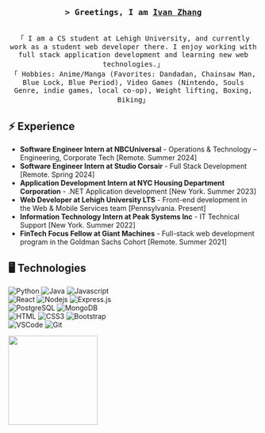 <!-- Intro  -->
<h3 align="center">
        <samp>&gt; Greetings, I am
                <b><a target="_blank" href="https://alsiam.com">Ivan Zhang</a></b>
        </samp>
</h3>

<p align="center"> 
  <samp>
    <br>
    「 I am a CS student at Lehigh University, and currently work as a student web developer there. I enjoy working with full stack application development and learning new web technologies.」
    <br>
          「 Hobbies: Anime/Manga (Favorites: Dandadan, Chainsaw Man, Blue Lock, Blue Period), Video Games (Nintendo, Souls Genre, indie games, local co-op), Weight lifting, Boxing, Biking」
    <br>
  </samp>
</p>

## ⚡ Experience
- **Software Engineer Intern at NBCUniversal** - Operations & Technology – Engineering, Corporate Tech [Remote. Summer 2024]
- **Software Engineer Intern at Studio Corsair** - Full Stack Development [Remote. Spring 2024]
- **Application Development Intern at NYC Housing Department Corporation** - .NET Application development [New York. Summer 2023]
- **Web Developer at Lehigh University LTS** - Front-end development in the Web & Mobile Services team [Pennsylvania. Present]
- **Information Technology Intern at Peak Systems Inc** - IT Technical Support [New York. Summer 2022]
- **FinTech Focus Fellow at Giant Machines** - Full-stack web development program in the Goldman Sachs Cohort [Remote. Summer 2021]

## 🖥️ Technologies
![Python](https://img.shields.io/badge/python-3670A0?style=for-the-badge&logo=python&logoColor=ffdd54)
![Java](https://img.shields.io/badge/Java-ED8B00?style=for-the-badge&logo=openjdk&logoColor=white)
![Javascript](https://img.shields.io/badge/Javascript-F0DB4F?style=for-the-badge&labelColor=black&logo=javascript&logoColor=F0DB4F)
<br>
![React](https://img.shields.io/badge/-React-61DBFB?style=for-the-badge&labelColor=black&logo=react&logoColor=61DBFB)
![Nodejs](https://img.shields.io/badge/Nodejs-3C873A?style=for-the-badge&labelColor=black&logo=node.js&logoColor=3C873A)
![Express.js](https://img.shields.io/badge/Express.js-000000?style=for-the-badge&logo=express&logoColor=white)
<br>
![PostgreSQL](https://img.shields.io/badge/PostgreSQL-316192?style=for-the-badge&logo=postgresql&logoColor=white)
![MongoDB](https://img.shields.io/badge/MongoDB-4EA94B?style=for-the-badge&logo=mongodb&logoColor=white)
<br>
![HTML](https://img.shields.io/badge/HTML5-E34F26?style=for-the-badge&logo=html5&logoColor=white)
![CSS3](https://img.shields.io/badge/CSS3-1572B6?style=for-the-badge&logo=css3&logoColor=white)
![Bootstrap](https://img.shields.io/badge/Bootstrap-563D7C?style=for-the-badge&logo=bootstrap&logoColor=white)
<br>
![VSCode](https://img.shields.io/badge/Visual_Studio-0078d7?style=for-the-badge&logo=visual%20studio&logoColor=white)
![Git](https://img.shields.io/badge/Git-F05032?style=for-the-badge&logo=git&logoColor=white)

<a href="https://github.com/ivanthecoder1">
      <img height="180em" src="https://github-readme-stats.vercel.app/api/top-langs/?username=ivanthecoder1&layout=compact&theme=transparent&border_radius=5&card_width=500"/>
    </a>

